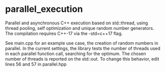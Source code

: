 # parallel_execution
Parallel and asynchronous C++ execution based on std::thread, using thread pooling, self optimization and unique random number generators.
The compilation requires C++-17 via the -std=c++17 flag.

See main.cpp for an example use case, the creation of random numbers in parallel. 
In the current settings, the library tests the number of threads used in each parallel function call, searching for the optimum.
The chosen number of threads is reported on the std::out. 
To change this behavior, edit lines 56 and 57 in parallel.hpp
 
